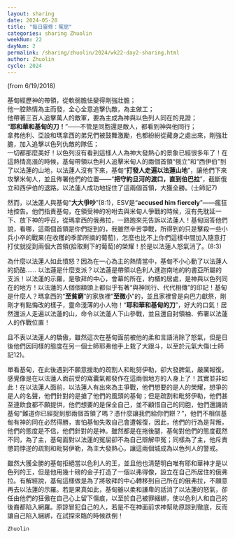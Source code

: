```yaml
---
layout: sharing
date: 2024-05-28
title: "每日靈修：冤屈"
categories: sharing Zhuolin
weekNum: 22
dayNum: 2
permalink: /sharing/zhuolin/2024/wk22-day2-sharing.html
author: Zhuolin
cycle: 2024
---
```

(from 6/19/2018)  

基甸經歷神的帶領，從軟弱膽怯變得剛強壯膽；  
他一腔熱情為主而發，全心全意追擊仇敵，為主做工；  
他帶著三百人追擊萬人的敵軍，要為主成為神與以色列人同在的見證；  
“**耶和華和基甸的刀！**”——不管是同胞還是敵人，都看到神與他同行；  
拿弗他利、亞設和瑪拿西的弟兄們被鼓舞激勵，也都紛紛從藏身之處出來，剛強壯膽，加入追擊以色列仇敵的隊伍；  
一切都那麼美好！以色列沒有看到這樣人人為神大發熱心的景象已經很多年了！在這熱情高漲的時候，基甸帶領以色利人追擊米甸人的兩個首領“俄立”和“西伊伯”到了以法蓮的山地，以法蓮人沒有下來，基甸“**打發人走遍以法蓮山地**”，讓他們下來攻擊米甸人，並且佈署他們的位置——“**把守約旦河的渡口，直到伯巴拉**”，截斷俄立和西伊伯的退路。以法蓮人成功地捉住了這兩個首領，大獲全勝。(士師記7)  

然而，以法蓮人與基甸“**大大爭吵**”(8:1)，ESV是“**accused him fiercely**”——瘋狂地控告。他們指責基甸，在領受神的吩咐去與米甸人爭戰的時候，沒有先耽延一下、放下神的呼召，從瑪拿西的俄弗拉，一路跑來先告訴以法蓮人！基甸回答他們說，看哪，這兩個首領是你們捉到的，我雖然辛苦爭戰，所得到的只是擊殺一些小兵小卒的戰果(在收穫的季節所摘的葡萄)，怎麼也比不上你們這樣中間加入隨意打打仗就捉到兩個大首領(拾取剩下的葡萄)的榮耀！於是以法蓮人怒氣消了。(8:3)  

為什麼以法蓮人如此憤怒？因為在一心為主的熱情當中，基甸不小心動了以法蓮人的奶酪...... 以法蓮是什麼支派？以法蓮是帶領以色利人進迦南地的約書亞所屬的支派！以法蓮的示羅，是敬拜的中心，會幕的所在，約櫃的居處，是神與以色列同在的地方！以法蓮的人個個額頭上都似乎有著“與神同行、代代相傳”的印記！基甸是什麼人？瑪拿西的“**至貧窮**”的家族裡“**至微小**”的，並且家裡曾是向巴力獻祭，剛剛才有點悔改的樣子，靈命淺薄的小人物！“**耶和華和基甸的刀**”，好大的口氣！居然還派人走遍以法蓮的山，命令以法蓮人下山參戰，並且還自封領袖、佈署以法蓮人的作戰位置！  

且不表以法蓮人的驕傲，雖然這次在基甸面前被他的柔和言語消除了怒氣，但是日後他們因同樣的態度在另一個士師耶弗他手上栽了大跟斗，以至於元氣大傷(士師記12)。  

單看基甸，在此後遇到不願意援助的疏割人和毗努伊勒，卻大發脾氣，嚴厲報復。感覺像是在以法蓮人面前受的窩囊氣都發作在這兩個地方的人身上了！其實並非如此！在以法蓮人面前，以法蓮人有出來為主爭戰，他們想要的是人的榮耀，想爭的是人的名聲，他們針對的是搶了他們的風頭的基甸；但是疏割和毗努伊勒，他們甚至連飲食都不願提供，他們想要的是保全自己，並不顧惜自己的同胞，他們還譏誚基甸“難道你已經捉到那兩個首領了嗎？憑什麼讓我們給你們餅？”，他們不相信基甸有神的同在必然得勝，害怕基甸失敗自己會遭報復，因此，他們的行為是背叛，他們的態度是不信，他們針對的是神。雖然都是在拖後腿，基甸對他們的態度截然不同，為了主，基甸面對以法蓮的冤屈卻不為自己辯解申冤；同樣為了主，他斥責懲罰悖逆的疏割和毗努伊勒，為主大發熱心，讓這兩個城成為以色列人的警戒。  

雖然大獲全勝的基甸拒絕當以色利人的王，並且他也清楚明白唯有耶和華神才是以色列的王，但是他用幾十磅的金子打造了一個以弗得像，設立在自己所居住的俄弗拉。有解經說，基甸這樣做是為了將敬拜的中心轉移到自己所在的俄弗拉，不願意再去以法蓮的示羅。若是果真如此，基甸雖以柔和謙卑的話消了以法蓮的怒氣，卻任由他們的狂傲在自己心上留下傷痕，以至於自己被罪綑綁，使以色利人和自己的後裔都陷入網羅。原諒冒犯自己的人，若是不在神面前求神幫助原諒到徹底，反而讓自己陷入綑綁，在試探來臨的時候跌倒！  

`Zhuolin`  
